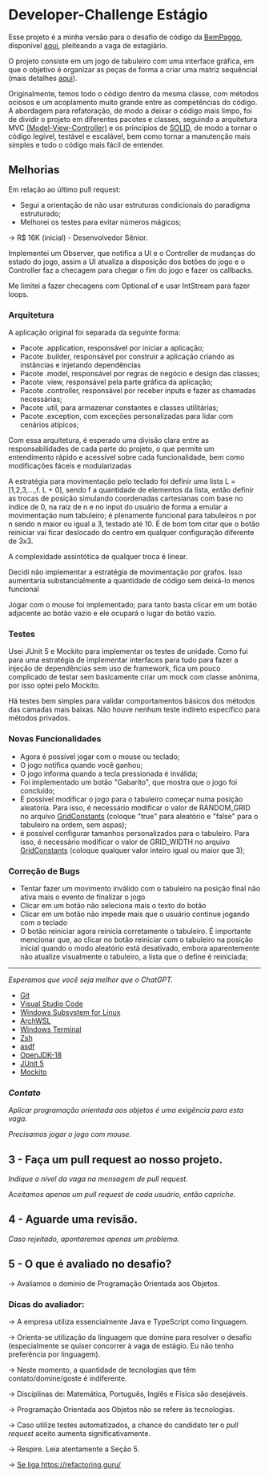 # Developer-Challenge Estágio

Esse projeto é a minha versão para o desafio de código da [BemPaggo](https://www.bempaggo.com.br/), disponível [aqui](https://github.com/bempaggo/developer-challenge), pleiteando a vaga de estagiário.

O projeto consiste em um jogo de tabuleiro com uma interface gráfica, em que o objetivo é organizar as peças de forma a criar uma matriz sequêncial (mais detalhes [aqui](https://github.com/JuanCampos1300/Jogo-dos-Oito-8-puzzle-)). 

Originalmente, temos todo o código dentro da mesma classe, com métodos ociosos e um acoplamento muito grande entre as competências do código. A abordagem para refatoração, de modo a deixar o código mais limpo, foi de dividir o projeto em diferentes pacotes e classes, seguindo a arquitetura MVC [(Model-View-Controller)](https://awari.com.br/arquitetura-mvc/?utm_source=blog&utm_campaign=projeto+blog&utm_medium=Como%20funciona%20a%20arquitetura%20MVC%20no%20desenvolvimento%20de%20software) e os princípios de [SOLID](https://www.treinaweb.com.br/blog/principios-solid-single-responsability-principle/#:~:text=Os%20princ%C3%ADpios%20SOLID%20s%C3%A3o%20cinco%20princ%C3%ADpios%20de%20design,do%20c%C3%B3digo%20aos%20princ%C3%ADpios%20da%20orienta%C3%A7%C3%A3o%20a%20objetos.), de modo a tornar o código legível, testável e escalável, bem como tornar a manutenção mais simples e todo o código mais fácil de entender.

## Melhorias

Em relação ao último pull request:
- Segui a orientação de não usar estruturas condicionais do paradigma estruturado;
- Melhorei os testes para evitar números mágicos;

-> R$ 16K (inicial) - Desenvolvedor Sênior.

Implementei um Observer, que notifica a UI e o Controller de mudanças do estado do jogo, assim a UI atualiza a disposição dos botões do jogo e o Controller faz a checagem para chegar o fim do jogo e fazer os callbacks.

Me limitei a fazer checagens com Optional.of e usar IntStream para fazer loops.

### **Arquitetura**

A aplicação original foi separada da seguinte forma:

- Pacote .application, responsável por iniciar a aplicação;
- Pacote .builder, responsável por construir a aplicação criando as instâncias e injetando dependências
- Pacote .model, responsável por regras de negócio e design das classes;
- Pacote .view, responsável pela parte gráfica da aplicação;
- Pacote .controller, responsável por receber inputs e fazer as chamadas necessárias;
- Pacote .util, para armazenar constantes e classes utilitárias;
- Pacote .exception, com exceções personalizadas para lidar com cenários atípicos;

Com essa arquitetura, é esperado uma divisão clara entre as responsabilidades de cada parte do projeto, o que permite um entendimento rápido e acessível sobre cada funcionalidade, bem como modificações fáceis e modularizadas

A estratégia para movimentação pelo teclado foi definir uma lista L = [1,2,3,...,f. L + 0], sendo f a quantidade de elementos da lista, então definir as trocas de posição simulando coordenadas cartesianas com base no índice de 0, na raiz de n e no input do usuário de forma a emular a movimentação num tabuleiro; é plenamente funcional para tabuleiros n por n sendo n maior ou igual a 3, testado até 10. É de bom tom citar que o botão reiniciar vai ficar deslocado do centro em qualquer configuração diferente de 3x3. 

A complexidade assintótica de qualquer troca é linear.

Decidi não implementar a estratégia de movimentação por grafos. Isso aumentaria substancialmente a quantidade de código sem deixá-lo menos funcional

Jogar com o mouse foi implementado; para tanto basta clicar em um botão adjacente ao botão vazio e ele ocupará o lugar do botão vazio.

### **Testes**

Usei JUnit 5 e Mockito para implementar os testes de unidade. Como fui para uma estratégia de implementar interfaces para tudo para fazer a injeção de dependências sem uso de framework, fica um pouco complicado de testar sem basicamente criar um mock com classe anônima, por isso optei pelo Mockito.

Há testes bem simples para validar comportamentos básicos dos métodos das camadas mais baixas. Não houve nenhum teste indireto específico para métodos privados.

### **Novas Funcionalidades**

- Agora é possível jogar com o mouse ou teclado;
- O jogo notifica quando você ganhou;
- O jogo informa quando a tecla pressionada é inválida;
- Foi implementado um botão "Gabarito", que mostra que o jogo foi concluído;
- É possível modificar o jogo para o tabuleiro começar numa posição aleatória. Para isso, é necessário modificar o valor de RANDOM_GRID no arquivo [GridConstants](jogo-oito/src/main/java/util/GridConstants.java) (coloque "true" para aleatório e "false" para o tabuleiro na ordem, sem aspas);
- é possível configurar tamanhos personalizados para o tabuleiro. Para isso, é necessário modificar o valor de GRID_WIDTH no arquivo [GridConstants](jogo-oito/src/main/java/util/GridConstants.java) (coloque qualquer valor inteiro igual ou maior que 3);

### **Correção de Bugs**

- Tentar fazer um movimento inválido com o tabuleiro na posição final não ativa mais o evento de finalizar o jogo
- Clicar em um botão não seleciona mais o texto do botão
- Clicar em um botão não impede mais que o usuário continue jogando com o teclado
- O botão reiniciar agora reinicia corretamente o tabuleiro. É importante mencionar que, ao clicar no botão reiniciar com o tabuleiro na posição inicial quando o modo aleatório está desativado, embora aparentemente não atualize visualmente o tabuleiro, a lista que o define é reiniciada;

---

_Esperamos que você seja melhor que o ChatGPT._

- [Git](https://git-scm.com/)
- [Visual Studio Code](https://code.visualstudio.com/docs)
- [Windows Subsystem for Linux](https://learn.microsoft.com/pt-br/windows/wsl/about)
- [ArchWSL](https://github.com/yuk7/ArchWSL)
- [Windows Terminal](https://github.com/microsoft/terminal)
- [Zsh](https://www.zsh.org/)
- [asdf](https://asdf-vm.com/)
- [OpenJDK-18](https://openjdk.org/)
- [JUnit 5](https://junit.org/junit5/)
- [Mockito](https://site.mockito.org/)

### _Contato_

_Aplicar programação orientada aos objetos é uma exigência para esta vaga._

_Precisamos jogar o jogo com mouse._


## 3 - Faça um pull request ao nosso projeto.

_Indique o nível da vaga na mensagem de pull request._

_Aceitamos apenas um pull request de cada usuário, então capriche._

## 4 - Aguarde uma revisão.

_Caso rejeitado, apontaremos apenas um problema._

## 5 - O que é avaliado no desafio?

-> Avaliamos o domínio de Programação Orientada aos Objetos.

### Dicas do avaliador:

-> A empresa utiliza essencialmente Java e TypeScript como linguagem.

-> Orienta-se utilização da linguagem que domine para resolver o desafio (especialmente se quiser concorrer à vaga de estágio. Eu não tenho preferência por linguagem).

-> Neste momento, a quantidade de tecnologias que têm contato/domine/goste é indiferente.

-> Disciplinas de: Matemática, Português, Inglês e Física são desejáveis.

-> Programação Orientada aos Objetos não se refere às tecnologias.

-> Caso utilize testes automatizados, a chance do candidato ter o _pull request_ aceito aumenta significativamente.

-> Respire. Leia atentamente a Seção 5.

-> [Se liga ](https://refactoring.guru/)https://refactoring.guru/



